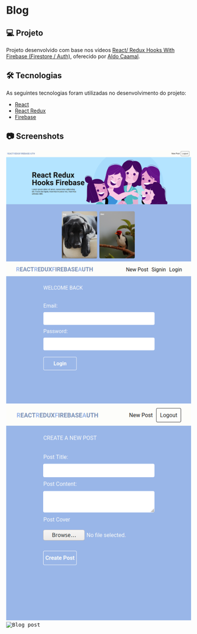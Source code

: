 # Blog

## 💻 Projeto

Projeto desenvolvido com base nos vídeos [React/ Redux Hooks With Firebase (Firestore / Auth)][playlist], oferecido por [Aldo Caamal][channel].

## 🛠 Tecnologias

As seguintes tecnologias foram utilizadas no desenvolvimento do projeto:

- [React][react]
- [React Redux][react-redux]
- [Firebase][firebase]

## 📷 Screenshots

<kbd>
  <img src=".github/screenshot-home.png" alt="Blog home" width="500" />
</kbd>

<kbd>
  <img src=".github/screenshot-login.png" alt="Blog login" width="500" />
</kbd>

<kbd>
  <img src=".github/screenshot-create.png" alt="Blog create post" width="500" />
</kbd>

<kbd>
  <img src=".github/screenshot-psot.png" alt="Blog post" width="500" />
</kbd>

[playlist]: https://www.youtube.com/playlist?list=PLolX_BtuGc9RI9RDmsy-eAaiyRq2aM6HS/
[channel]: https://www.youtube.com/channel/UCsbBhGOM5l927nz5-jTIqlw/
[react]: https://reactjs.org/
[react-redux]: https://react-redux.js.org/
[firebase]: https://firebase.google.com/
